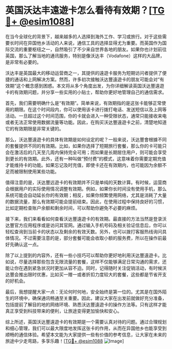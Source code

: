 # 英国沃达丰遠遊卡怎么看待有效期？[[TG💪+ @esim1088](https://t.me/s/esim1088)]

在当今全球化的背景下，越来越多的人选择到海外工作、学习或旅行。对于这些需要长时间在异国他乡活动的人来说，通信工具的选择显得尤为重要。而英国作为国际交流的重要枢纽之一，自然吸引了不少来自世界各地的朋友。如果你也计划前往英国，那么了解当地的通讯服务，特别是像沃达丰（Vodafone）这样的大品牌，是非常有必要的。

沃达丰是英国最大的移动运营商之一，其提供的遠遊卡服务为短期访问者提供了便捷的通话和上网解决方案。然而，许多初次接触沃达豐遠遊卡的朋友可能会对“有效期”这个概念感到困惑。本文将从多个角度出发，为你详细解读英国沃达豐遠遊卡的有效期问题，并分享一些实用的小贴士，帮助你更好地管理自己的通信需求。

首先，我们需要明确什么是“有效期”。简单来说，有效期指的是这张卡能够正常使用的期限。在这个时间段内，你可以使用该卡进行拨打电话、发送短信以及上网等活动。一旦超过这个时间范围，你的卡就会进入一种受限状态，通常只能接收来电或者无法正常使用数据流量等功能。因此，在购买沃达豐遠遊卡之前，清楚地知道它的有效期限是非常关键的。

那么，沃达豐遠遊卡的具体有效期是如何设定的呢？一般来说，沃达豐會根據不同的套餐提供不同的有效期。比如，如果你选择了短期旅行套餐，那么你的卡可能只会在激活后的几天至几周内保持完全可用；而如果是长期居住用户，则可能会享受到更长的有效期。此外，还有一种叫做“预付费”的模式，这意味着你需要定期充值才能维持卡的功能。如果忘记及时充值，即使卡还在有效期内，也可能因为余额不足而被限制使用某些功能。

值得注意的是，沃达豐远遊卡的有效期并不只是单纯的天数计算。有时候，运营商会根据用户的实际使用情况调整有效期。例如，如果你长时间没有使用手机，那么系统可能会自动延长你的有效期；相反，如果你频繁使用网络，尤其是消耗了大量的数据流量，那么有效期可能会提前结束。因此，在使用过程中保持良好的习惯，比如定期检查账户余额和剩余时间，可以帮助你避免不必要的麻烦。

接下来，我们来看看如何查看沃达豐遠遊卡的有效期。最直接的方法当然是登录沃达豐官方应用程序或是访问其官网。通过输入手机号码及相关验证信息后，你可以轻松查询到当前卡的状态以及剩余的有效天数。另外，也可以拨打客服热线询问具体情况。不过需要注意的是，部分套餐可能会收取小额的服务费，所以在操作前最好先确认这一点。

除了以上提到的内容外，还有一些小技巧可以帮助你更好地利用沃达豐遠遊卡。比如说，尽量选择那些包含无限流量的套餐，这样不仅能够满足日常沟通的需求，还能让你在遇到紧急状况时更加从容不迫。同时，记得随时关注促销活动，有时候沃达豐会推出限时优惠，比如买一赠一或者折扣力度较大的套餐，这些都是节省开支的好机会。

最后，我想提醒大家一点：无论何时何地，安全始终是第一位的。尤其是在国外陌生的环境中，确保通讯畅通至关重要。因此，建议大家在出发前就做好充分准备，包括提前了解目的地的网络环境、熟悉沃达豐遠遊卡的操作方法等。只有这样才能真正享受到科技带来的便利，让旅途变得更加愉快和安心。

综上所述，英国沃达豐遠遊卡的有效期是一个需要认真对待的问题。通过合理规划和细心管理，我们可以最大限度地发挥这张卡的作用，从而在异国他乡也能享受到顺畅的通信体验。希望本文能为大家提供一些有价值的参考信息，让大家在未来的旅途中少走弯路，多享乐趣！[[TG💪+ @esim1088](https://t.me/s/esim1088) ![Image](https://i.postimg.cc/4NQfJmqS/Snipaste-2025-05-13-00-14-12.png)]